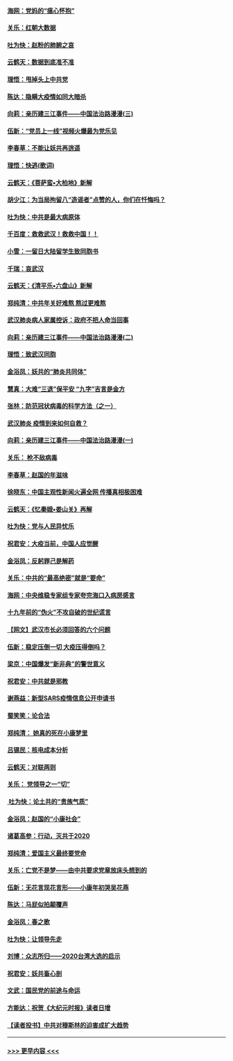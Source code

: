 #### [海网：党妈的“瘟心怀抱”](../pages/nsc993/n11840740.md?t=02040233) 
#### [关乐：红朝大数据](../pages/nsc993/n11840675.md?t=02040233) 
#### [吐为快：赵粉的肺腑之哀](../pages/nsc993/n11840618.md?t=02040233) 
#### [云鹤天：数据到底准不准](../pages/nsc993/n11840325.md?t=02040233) 
#### [理悟：甩掉头上中共党](../pages/nsc993/n11838826.md?t=02040233) 
#### [陈达：隐瞒大疫情如同大暗杀](../pages/nsc993/n11838771.md?t=02040233) 
#### [向莉：亲历建三江事件——中国法治路漫漫(三)](../pages/nsc993/n11831825.md?t=02040233) 
#### [伍新：“党员上一线”视频火爆最为党乐见](../pages/nsc993/n11838200.md?t=02040233) 
#### [李春草：不能让妖共再逍遥](../pages/nsc993/n11838102.md?t=02040233) 
#### [理悟：快逃(歌词)](../pages/nsc993/n11838083.md?t=02040233) 
#### [云鹤天：《菩萨蛮▪大柏地》新解](../pages/nsc993/n11838059.md?t=02040233) 
#### [胡少江：为当局拘留八“造谣者”点赞的人，你们在忏悔吗？](../pages/nsc993/n11836801.md?t=02040233) 
#### [吐为快：中共是最大病原体](../pages/nsc993/n11836748.md?t=02040233) 
#### [千百度：救救武汉！救救中国！！](../pages/nsc993/n11836145.md?t=02040233) 
#### [小雪：一留日大陆留学生致同胞书](../pages/nsc993/n11834624.md?t=02040233) 
#### [千瑞：哀武汉](../pages/nsc993/n11833647.md?t=02040233) 
#### [云鹤天：《清平乐▪六盘山》新解](../pages/nsc993/n11833611.md?t=02040233) 
#### [郑纯清：中共年关好难熬 熬过更难熬](../pages/nsc993/n11833489.md?t=02040233) 
#### [武汉肺炎病人家属控诉：政府不把人命当回事](../pages/nsc993/n11833205.md?t=02040233) 
#### [向莉：亲历建三江事件——中国法治路漫漫(二)](../pages/nsc993/n11829102.md?t=02040233) 
#### [理悟：致武汉同胞](../pages/nsc993/n11831522.md?t=02040233) 
#### [金浴凤：妖共的“肺炎共同体”](../pages/nsc993/n11829448.md?t=02040233) 
#### [慧真：大难“三退”保平安 “九字”吉言是金方](../pages/nsc993/n11829501.md?t=02040233) 
#### [张林：防范冠状病毒的科学方法（之一）](../pages/nsc993/n11828618.md?t=02040233) 
#### [武汉肺炎 疫情到来如何自救？](../pages/nsc993/n11827632.md?t=02040233) 
#### [向莉：亲历建三江事件——中国法治路漫漫(一)](../pages/nsc993/n11827190.md?t=02040233) 
#### [关乐： 枪不敌病毒](../pages/nsc993/n11826746.md?t=02040233) 
#### [李春草：赵国的年滋味](../pages/nsc993/n11826321.md?t=02040233) 
#### [徐晓东：中国主观性新闻火遍全网 传播真相极困难](../pages/nsc993/n11826508.md?t=02040233) 
#### [云鹤天：《忆秦娥▪娄山关》再解](../pages/nsc993/n11824682.md?t=02040233) 
#### [吐为快：党与人民异忧乐](../pages/nsc993/n11824660.md?t=02040233) 
#### [祝君安：大疫当前，中国人应觉醒](../pages/nsc993/n11821946.md?t=02040233) 
#### [金浴凤：反躬罪己是解药](../pages/nsc993/n11820280.md?t=02040233) 
#### [关乐：中共的“最高绝密”就是“要命”](../pages/nsc993/n11816946.md?t=02040233) 
#### [海网：中央维稳专家组专家夸完海口入病房感言](../pages/nsc993/n11815138.md?t=02040233) 
#### [十九年前的“伪火”不攻自破的世纪谎言](../pages/nsc993/n11813238.md?t=02040233) 
#### [【网文】武汉市长必须回答的六个问题](../pages/nsc993/n11813848.md?t=02040233) 
#### [伍新：稳定压倒一切 大疫压得倒吗？](../pages/nsc993/n11812634.md?t=02040233) 
#### [梁京：中国爆发“新非典”的警世意义](../pages/nsc993/n11812554.md?t=02040233) 
#### [祝君安：中共就是邪教](../pages/nsc993/n11812431.md?t=02040233) 
#### [谢燕益：新型SARS疫情信息公开申请书](../pages/nsc993/n11808840.md?t=02040233) 
#### [蜀笑笑：论合法](../pages/nsc993/n11808064.md?t=02040233) 
#### [郑纯清： 她真的死在小康梦里](../pages/nsc993/n11806623.md?t=02040233) 
#### [吕锡民：核电成本分析](../pages/nsc993/n11806284.md?t=02040233) 
#### [云鹤天：对联两则](../pages/nsc993/n11805957.md?t=02040233) 
#### [关乐： 党领导之一“切”](../pages/nsc993/n11804505.md?t=02040233) 
#### [ 吐为快：论土共的“贵族气质”](../pages/nsc993/n11804490.md?t=02040233) 
#### [金浴凤：赵国的“小康社会”](../pages/nsc993/n11804452.md?t=02040233) 
#### [诸葛高参：行动，灭共于2020](../pages/nsc993/n11804120.md?t=02040233) 
#### [郑纯清：爱国主义最终要党命](../pages/nsc993/n11802197.md?t=02040233) 
#### [关乐：亡党不是梦——由中共要求党章放床头想到的](../pages/nsc993/n11802156.md?t=02040233) 
#### [伍新：无花言现花言形——小康年初哭吴花燕](../pages/nsc993/n11800044.md?t=02040233) 
#### [陈达：马屁似拍颠覆声](../pages/nsc993/n11800010.md?t=02040233) 
#### [金浴凤：春之歌](../pages/nsc993/n11797687.md?t=02040233) 
#### [吐为快：让领导先走](../pages/nsc993/n11797512.md?t=02040233) 
#### [刘博：众志所归——2020台湾大选的启示](../pages/nsc993/n11796878.md?t=02040233) 
#### [祝君安：妖共畜心剖](../pages/nsc993/n11794273.md?t=02040233) 
#### [文武：国民党的前途与命运](../pages/nsc993/n11794198.md?t=02040233) 
#### [方能达：祝贺《大纪元时报》读者日增](../pages/nsc993/n11793807.md?t=02040233) 
#### [【读者投书】中共对穆斯林的迫害成扩大趋势](../pages/nsc993/n11791371.md?t=02040233) 

----
#### [ >>> 更早内容 <<< ](../indexes/nsc993-earlier.md)
